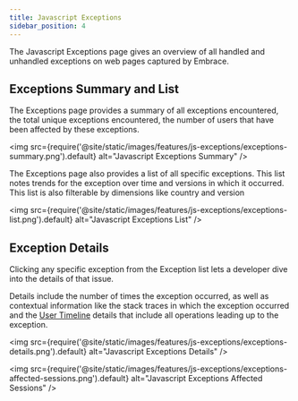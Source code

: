 ```yaml
---
title: Javascript Exceptions
sidebar_position: 4
---
```


The Javascript Exceptions page gives an overview of all handled and unhandled exceptions on web pages captured by Embrace.

## Exceptions Summary and List

The Exceptions page provides a summary of all exceptions encountered, the total unique exceptions encountered, the number of users that have been affected by these exceptions.

<img src={require('@site/static/images/features/js-exceptions/exceptions-summary.png').default} alt="Javascript Exceptions Summary" />


The Exceptions page also provides a list of all specific exceptions. This list notes trends for the exception over time and versions in which it occurred. This list is also filterable by dimensions like country and version

<img src={require('@site/static/images/features/js-exceptions/exceptions-list.png').default} alt="Javascript Exceptions List" />

## Exception Details

Clicking any specific exception from the Exception list lets a developer dive into the details of that issue. 

Details include the number of times the exception occurred, as well as contextual information like the stack traces in which the exception occurred and the [User Timeline](/docs/product/sessions/user-timeline.md) details that include all operations leading up to the exception.

<img src={require('@site/static/images/features/js-exceptions/exceptions-details.png').default} alt="Javascript Exceptions Details" />

<img src={require('@site/static/images/features/js-exceptions/exceptions-affected-sessions.png').default} alt="Javascript Exceptions Affected Sessions" />